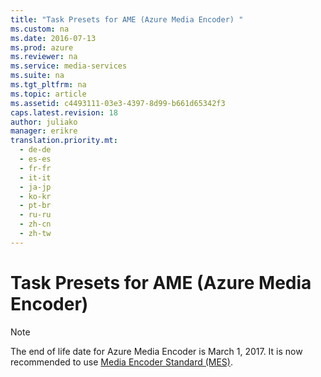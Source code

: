 ```yaml
---
title: "Task Presets for AME (Azure Media Encoder) "
ms.custom: na
ms.date: 2016-07-13
ms.prod: azure
ms.reviewer: na
ms.service: media-services
ms.suite: na
ms.tgt_pltfrm: na
ms.topic: article
ms.assetid: c4493111-03e3-4397-8d99-b661d65342f3
caps.latest.revision: 18
author: juliako
manager: erikre
translation.priority.mt: 
  - de-de
  - es-es
  - fr-fr
  - it-it
  - ja-jp
  - ko-kr
  - pt-br
  - ru-ru
  - zh-cn
  - zh-tw
---
```

# Task Presets for AME (Azure Media Encoder) 
> [!NOTE]
>  The end of life date for  Azure Media Encoder is March 1, 2017. It is now recommended to use [Media Encoder Standard (MES)](https://azure.microsoft.com/documentation/articles/media-services-dotnet-encode-with-media-encoder-standard/).